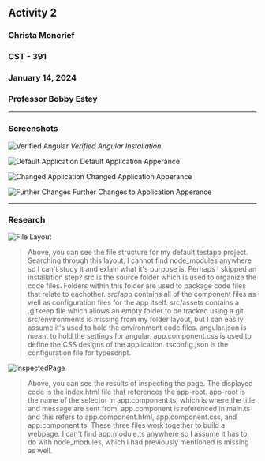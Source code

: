 <!-- Header -->
## **Activity 2**
### **Christa Moncrief**
### **CST - 391**
### **January 14, 2024**
### **Professor Bobby Estey**

---

<!-- Part 1 -->
### Screenshots
![Verified Angular](https://github.com/ScribeEzra/CST---391/blob/main/Media/Activity%202/01.png)
*Verified Angular Installation*

![Default Application](https://github.com/ScribeEzra/CST---391/blob/main/Media/Activity%202/02.png)
Default Application Apperance

![Changed Application](https://github.com/ScribeEzra/CST---391/blob/main/Media/Activity%202/03.png)
Changed Application Apperance

![Further Changes](https://github.com/ScribeEzra/CST---391/blob/main/Media/Activity%202/04.png)
Further Changes to Application Apperance

---

<!-- Part 2 -->
### Research
![File Layout](https://github.com/ScribeEzra/CST---391/blob/main/Media/Activity%202/FileLayout.png)
> Above, you can see the file structure for my default testapp project. 
> Searching through this layout, I cannot find node_modules anywhere so I can't study it and exlain what it's purpose is. Perhaps I skipped an installation step?
> src is the source folder which is used to organize the code files. Folders within this folder are used to package code files that relate to eachother.
> src/app contains all of the component files as well as configuration files for the app itself.
> src/assets contains a .gitkeep file which allows an empty folder to be tracked using a git.
> src/environments is missing from my folder layout, but I can easily assume it's used to hold the environment code files.
> angular.json is meant to hold the settings for angular. 
> app.component.css is used to define the CSS designs of the application.
> tsconfig.json is the configuration file for typescript. 

![InspectedPage](https://github.com/ScribeEzra/CST---391/blob/main/Media/Activity%202/InspectedPage.png)
> Above, you can see the results of inspecting the page. The displayed code is the index.html file that references the app-root. 
> app-root is the name of the selector in app.component.ts, which is where the title and message are sent from. 
> app.component is referenced in main.ts and this refers to app.component.html, app.component.css, and app.component.ts.
> These three files work together to build a webpage. I can't find app.module.ts anywhere so I assume it has to do with node_modules,
> which I had previously mentioned is missing as well. 
